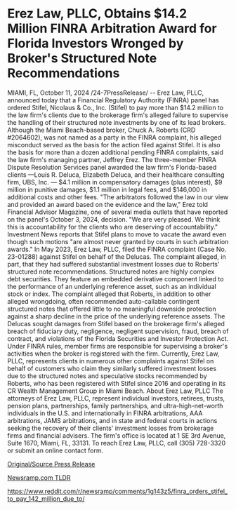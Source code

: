 # Erez Law, PLLC, Obtains $14.2 Million FINRA Arbitration Award for Florida Investors Wronged by Broker's Structured Note Recommendations

MIAMI, FL, October 11, 2024 /24-7PressRelease/ -- Erez Law, PLLC, announced today that a Financial Regulatory Authority (FINRA) panel has ordered Stifel, Nicolaus & Co., Inc. (Stifel) to pay more than $14.2 million to the law firm's clients due to the brokerage firm's alleged failure to supervise the handling of their structured note investments by one of its lead brokers.  Although the Miami Beach-based broker, Chuck A. Roberts (CRD #2064602), was not named as a party in the FINRA complaint, his alleged misconduct served as the basis for the action filed against Stifel. It is also the basis for more than a dozen additional pending FINRA complaints, said the law firm's managing partner, Jeffrey Erez.   The three-member FINRA Dispute Resolution Services panel awarded the law firm's Florida-based clients —Louis R. Deluca, Elizabeth Deluca, and their healthcare consulting firm, UBS, Inc. — $4.1 million in compensatory damages (plus interest), $9 million in punitive damages, $1.1 million in legal fees, and $146,000 in additional costs and other fees.   "The arbitrators followed the law in our view and provided an award based on the evidence and the law," Erez told Financial Advisor Magazine, one of several media outlets that have reported on the panel's October 3, 2024, decision. "We are very pleased. We think this is accountability for the clients who are deserving of accountability."   Investment News reports that Stifel plans to move to vacate the award even though such motions "are almost never granted by courts in such arbitration awards."   In May 2023, Erez Law, PLLC, filed the FINRA complaint (Case No. 23-01288) against Stifel on behalf of the Delucas. The complaint alleged, in part, that they had suffered substantial investment losses due to Roberts' structured note recommendations.   Structured notes are highly complex debt securities. They feature an embedded derivative component linked to the performance of an underlying reference asset, such as an individual stock or index.   The complaint alleged that Roberts, in addition to other alleged wrongdoing, often recommended auto-callable contingent structured notes that offered little to no meaningful downside protection against a sharp decline in the price of the underlying reference assets.   The Delucas sought damages from Stifel based on the brokerage firm's alleged breach of fiduciary duty, negligence, negligent supervision, fraud, breach of contract, and violations of the Florida Securities and Investor Protection Act. Under FINRA rules, member firms are responsible for supervising a broker's activities when the broker is registered with the firm.  Currently, Erez Law, PLLC, represents clients in numerous other complaints against Stifel on behalf of customers who claim they similarly suffered investment losses due to the structured notes and speculative stocks recommended by Roberts, who has been registered with Stifel since 2016 and operating in its CR Wealth Management Group in Miami Beach.  About Erez Law, PLLC  The attorneys of Erez Law, PLLC, represent individual investors, retirees, trusts, pension plans, partnerships, family partnerships, and ultra-high-net-worth individuals in the U.S. and internationally in FINRA arbitrations, AAA arbitrations, JAMS arbitrations, and in state and federal courts in actions seeking the recovery of their clients' investment losses from brokerage firms and financial advisers. The firm's office is located at 1 SE 3rd Avenue, Suite 1670, Miami, FL, 33131. To reach Erez Law, PLLC, call (305) 728-3320 or submit an online contact form. 

[Original/Source Press Release](https://www.24-7pressrelease.com/press-release/515170/erez-law-pllc-obtains-142-million-finra-arbitration-award-for-florida-investors-wronged-by-brokers-structured-note-recommendations)
                    

[Newsramp.com TLDR](None) 

https://www.reddit.com/r/newsramp/comments/1g143z5/finra_orders_stifel_to_pay_142_million_due_to/